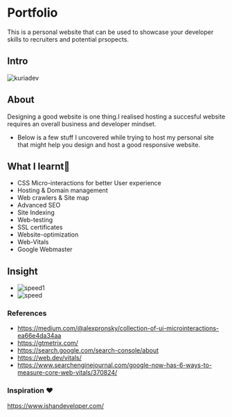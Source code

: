 # Portfolio
This is a personal website that can be used to showcase your developer skills to recruiters and potential prsopects.

## Intro
![kuriadev](https://user-images.githubusercontent.com/61579772/85264867-f0bfec00-b4a3-11ea-8f50-edcecd1cb8f9.jpg)

## About
Designing a good website is one thing.I realised hosting a succesful website requires an overall business and developer mindset.
- Below is a few stuff I uncovered while trying to host my personal site that might help you design and host a good responsive website.
 

## What I learnt📐
- CSS Micro-interactions for better User experience
- Hosting & Domain management 
- Web crawlers & Site map
- Advanced SEO 
- Site Indexing
- Web-testing
- SSL certificates
- Website-optimization
- Web-Vitals
- Google Webmaster


## Insight
- ![speed1](https://user-images.githubusercontent.com/61579772/85267985-7e9dd600-b4a8-11ea-8628-8f393b291ab3.jpg)
- ![speed](https://user-images.githubusercontent.com/61579772/85268631-56fb3d80-b4a9-11ea-8672-e6c24d62dde9.jpg)



### References
- https://medium.com/@alexpronsky/collection-of-ui-microinteractions-ea66e4da34aa
- https://gtmetrix.com/
- https://search.google.com/search-console/about
- https://web.dev/vitals/
- https://www.searchenginejournal.com/google-now-has-6-ways-to-measure-core-web-vitals/370824/

### Inspiration ❤
https://www.ishandeveloper.com/
